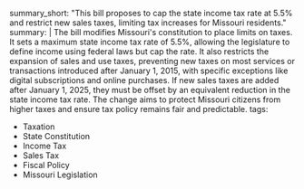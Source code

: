 summary_short: "This bill proposes to cap the state income tax rate at 5.5% and restrict new sales taxes, limiting tax increases for Missouri residents."
summary: |
  The bill modifies Missouri's constitution to place limits on taxes. It sets a maximum state income tax rate of 5.5%, allowing the legislature to define income using federal laws but cap the rate. It also restricts the expansion of sales and use taxes, preventing new taxes on most services or transactions introduced after January 1, 2015, with specific exceptions like digital subscriptions and online purchases. If new sales taxes are added after January 1, 2025, they must be offset by an equivalent reduction in the state income tax rate. The change aims to protect Missouri citizens from higher taxes and ensure tax policy remains fair and predictable.
tags:
  - Taxation
  - State Constitution
  - Income Tax
  - Sales Tax
  - Fiscal Policy
  - Missouri Legislation
